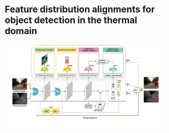 # Feature distribution alignments for object detection in the thermal domain
![architecture](https://github.com/AmineMarnissi/UDAT/blob/main/journal_flowchart_juin_v1.png)
